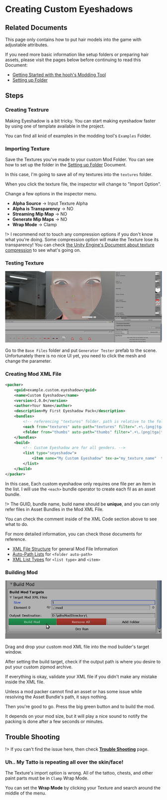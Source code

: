 # Creating Custom Eyeshadows

## Related Documents

This page only contains how to put hair models into the game with adjustable attributes.

If you need more basic information like setup folders or preparing hair assets, please visit the pages below before continuing to read this Document:

-   [Getting Started with the hooh's Modding Tool](getting_started.md)
-   [Setting up Folder](tutorials/gearing-up.md)

## Steps

### Creating Textrure

Making Eyeshadow is a bit tricky. You can start making eyeshadow faster by using one of template available in the project.

You can find all knid of examples in the modding tool's `Examples` Folder.

### Importing Texture

Save the Textures you've made to your custom Mod Folder. You can see how to set up the folder in the [Setting up Folder](tutorials/gearing-up.md) Document.

In this case, I'm going to save all of my textures into the `textures` folder.

When you click the texture file, the inspector will change to "Import Option".

Change a few options in the inspector menu.

-   **Alpha Source** → Input Texture Alpha
-   **Alpha is Transparency** → NO
-   **Streaming Mip Map** → NO
-   **Generate Mip Maps** → NO
-   **Wrap Mode** → Clamp

!> I recommend not to touch any compression options if you don't know what you're doing. Some compression option will make the Texture lose its transparency! You can check [the Unity Engine's Document about texture compression](https://docs.unity3d.com/Manual/class-TextureImporterOverride.html) to see what's going on.

### Testing Texture

![](imgs/lashes_00.png)

Go to the `Base Files` folder and put `Generator Tester` prefab to the scene. Unfortunately there is no nice UI yet, you need to click the mesh and change the parameter.

### Creating Mod XML File

```xml
<packer>
    <guid>example.custom.eyeshadow</guid>
    <name>Custom Eyeshadow</name>
    <version>1.0.0</version>
    <author>Your Name</author>
    <description>My First Eyeshadow Pack</description>
    <bundles>
        <!-- referencing "textures" folder. path is relative to the folder where mod.xml is present -->
        <each from="textures" auto-path="textures" filter=".+\.(png|tga|tif|psd)"/>
        <folder from="thumbs" auto-path="thumbs" filter=".+\.(png|tga|tif|psd)"/>
    </bundles>
    <build>
        <!-- Custom Eyeshadow are for all genders. -->
        <list type="seyeshadow">
            <item name="My Custom Eyeshadow" tex-a="my_texture_name"  tex-g="my_texture_name" thumb="my_thumbnail_name"/>
        </list>
    </build>
</packer>
```

In this case, Each custom eyeshadow only requires one file per an item in the list. I will use the `<each>` bundle operator to create each fil as an asset bundle.

!> The GUID, bundle name, build name should be **unique**, and you can only refer files in Asset Bundles in the Mod XML File.

You can check the comment inside of the XML Code section above to see what to do.

For more detailed information, you can check those documents for reference.

-   [XML File Structure](technical/xml-file.md) for general Mod File Information
-   [Auto-Path Lists](technical/autopath-list.md) for `<folder auto-path>`
-   [XML List Types](technical/category-list.md) for `<list type>` and `<item>`

### Building Mod

![](imgs/mod_00.png)

Drag and drop your custom mod XML file into the mod builder's target window.

After setting the build target, check if the output path is where you desire to put your custom zipmod archive.

If everything is okay, validate your XML file if you didn't make any mistake inside the XML file.

Unless a mod packer cannot find an asset or has some issue while resolving the Asset Bundle's path, it says nothing.

Then you're good to go. Press the big green button and to build the mod.

It depends on your mod size, but it will play a nice sound to notify the packing is done after a few seconds or minutes.

## Trouble Shooting

!> If you can't find the issue here, then check [**Trouble Shooting**](tutorials/trouble-shooting.md) page.

### Uh.. My Tatto is repeating all over the skin/face!

The Texture's import option is wrong. All of the tattoo, chests, and other paint parts must be in `Clamp` Wrap Mode.

You can set the **Wrap Mode** by clicking your Texture and search around the middle of the menu.
